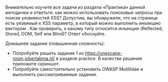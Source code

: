 Внимательно изучите все задачи из раздела «Практика» данной методички и ответьте: как можно использовать поисковые запросы при поиске уязвимостей XSS?
Допустим, вы обнаружили, что на странице есть уязвимый к XSS параметр, в который можно выполнить инъекцию вектором <script>alert(document.cookie)</script>. Как проверить, к какому типу относится инъекция (Reflected, Stored, DOM, Self или Blind)? Ответ обоснуйте. 

Домашнее задание (повышенная сложность):
* Попробуйте решить задание 1 из https://unescape-room.jobertabma.nl/ в разделе practice. В качестве решения приложите скриншот.
* Попробуйте самостоятельно установить OWASP Mutillidae и выполнить рассматриваемые задания.